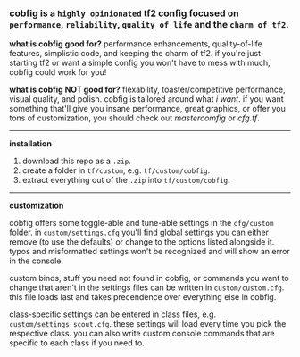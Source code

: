 ### cobfig is a `highly opinionated` tf2 config focused on `performance`, `reliability`, `quality of life` and the `charm of tf2`.

**what is cobfig good for?** performance enhancements, quality-of-life features, simplistic code, and keeping the charm of tf2. if you're just starting tf2 or want a simple config you won't have to mess with much, cobfig could work for you!

**what is cobfig NOT good for?** flexability, toaster/competitive performance, visual quality, and polish. cobfig is tailored around what *i want*. if you want something that'll give you insane performance, great graphics, or offer you tons of customization, you should check out *mastercomfig* or *cfg.tf*.

---

**installation**

1. download this repo as a `.zip`.
2. create a folder in `tf/custom`, e.g. `tf/custom/cobfig`.
3. extract everything out of the `.zip` into `tf/custom/cobfig`.

---

**customization**

cobfig offers some toggle-able and tune-able settings in the `cfg/custom` folder. in `custom/settings.cfg` you'll find global settings you can either remove (to use the defaults) or change to the options listed alongside it. typos and misformatted settings won't be recognized and will show an error in the console.

custom binds, stuff you need not found in cobfig, or commands you want to change that aren't in the settings files can be written in `custom/custom.cfg`. this file loads last and takes precendence over everything else in cobfig.

class-specific settings can be entered in class files, e.g. `custom/settings_scout.cfg`. these settings will load every time you pick the respective class. you can also write custom console commands that are specific to each class if you need to.
